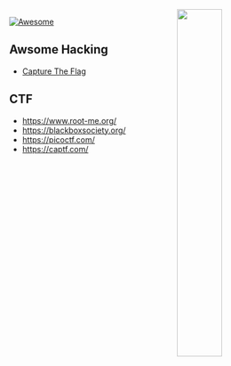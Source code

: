 <img src="https://octodex.github.com/images/privateinvestocat.jpg" align="right" width="40%">

[![Awesome](https://cdn.rawgit.com/sindresorhus/awesome/d7305f38d29fed78fa85652e3a63e154dd8e8829/media/badge.svg)](https://github.com/sindresorhus/awesome)

Awsome Hacking
---

* [Capture The Flag](#ctf) 

CTF
----

- https://www.root-me.org/
- https://blackboxsociety.org/
- https://picoctf.com/
- https://captf.com/
